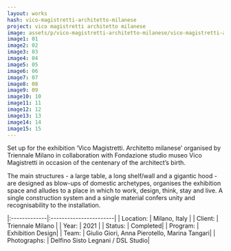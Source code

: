 ```yaml
---
layout: works
hash: vico-magistretti-architetto-milanese
project: vico magistretti architetto milanese
image: assets/p/vico-magistretti-architetto-milanese/vico-magistretti-architetto-milanese-01-1024.jpg
image1: 01
image2: 02
image3: 03
image4: 04
image5: 05
image6: 06
image7: 07
image8: 08
image9: 09
image10: 10
image11: 11
image12: 12
image13: 13
image14: 14
image15: 15
---
```

Set up for the exhibition ‘Vico Magistretti. Architetto milanese’ organised by Triennale Milano in collaboration with Fondazione studio museo Vico Magistretti in occasion of the centenary of the architect’s birth.

The main structures - a large table, a long shelf/wall and a gigantic hood - are designed as blow-ups of domestic archetypes, organises the exhibition space and alludes to a place in which to work, design, think, stay and live. A single construction system and a single material confers unity and recognisability to the installation.


|:-------------|:-----------------------|
| Location:    | Milano, Italy          |
| Client:      | Triennale Milano       |
| Year:        | 2021                   |
| Status:      | Completed|
| Program:     | Exhibition Design|
| Team:        | Giulio Giori, Anna Pierotello, Marina Tangari|
| Photographs: | Delfino Sisto Legnani / DSL Studio|
